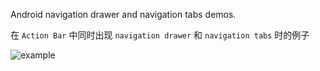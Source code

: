 Android navigation drawer and navigation tabs demos.

在 `Action Bar` 中同时出现 `navigation drawer` 和 `navigation tabs` 时的例子


![example](https://github.com/pbin/nav-drawer-tabs/blob/master/res/demo.png?raw=true "示例图片")